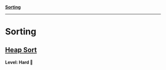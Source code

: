 **[Sorting](#sorting)**<br>

---

# Sorting

## [Heap Sort](Sortings/src/main/java/HeapSort.java)

#### Level: Hard 📕